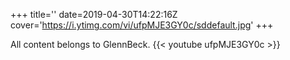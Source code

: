 +++
title=''
date=2019-04-30T14:22:16Z
cover='https://i.ytimg.com/vi/ufpMJE3GY0c/sddefault.jpg'
+++

All content belongs to GlennBeck.
{{< youtube ufpMJE3GY0c >}}
